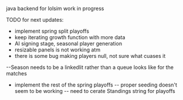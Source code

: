 java backend for lolsim work in progress

TODO for next updates:
- implement spring split playoffs
- keep iterating growth function with more data 
- AI signing stage, seasonal player generation 
- resizable panels is not working atm 
- there is some bug making players null, not sure what cuases it 

--Season needs to be a linkedlit rather than a queue looks like for the matches 
- implement the rest of the spring playoffs
    -- proper seeding doesn't seem to be working 
    -- need to cerate Standings string for playoffs
